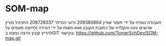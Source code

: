 # SOM-map
העבודה נוצרה על ידי תומר שורץ 209380864 ורועי הנדלר 208728337 
התרגיל מורץ על ידי הורדה ולחיצה פעמים על main.exe והקלדה של כתובת הקובץ csv שרוצים להריץ
קובץ הרצה נמצא בGIT בקישור: https://github.com/TomerSchDev/SOM-map.git
